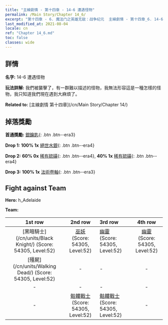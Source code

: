 ```yaml
---
title: "主線劇情 - 第十四章 - 14-6 遭遇怪物"
permalink: /Main Story/Chapter 14_6/
excerpt: "第十四章 - 6. 魔法门之英雄无敌：战争纪元  主線劇情 - 第十四章_6. 14-6 遭遇怪物"
last_modified_at: 2021-08-04
locale: cn
ref: "Chapter 14_6.md"
toc: false
classes: wide
---
```


## 詳情

 **名字:** 14-6 遭遇怪物

 **玩法詳解:** 我們被襲擊了，有一群難以描述的怪物，我無法形容這是一種怎樣的怪物，我只知道我們現在遇到大麻煩了。

 **Related to:** [主線劇情 第十四章](/cn/Main Story/Chapter 14/)

## 掉落獎勵

 **首通獎勵:** [銀鑰匙](/cn/Items/con_693/){: .btn .btn--era3}

 **Drop 1:** **100% 1x** [絕世水銀](/cn/Items/mat_49/){: .btn .btn--era4}

 **Drop 2:** **60% 0x** [稀有硫磺](/cn/Items/mat_43/){: .btn .btn--era4}, **40% 1x** [稀有硫磺](/cn/Items/mat_43/){: .btn .btn--era4}

 **Drop 3:** **100% 1x** [法術卷軸](/cn/Items/con_694/){: .btn .btn--era3}


## Fight against Team
 **Hero:** h_Adelaide

 **Team:**


  | 1st row | 2nd row | 3rd row | 4th row |
  |:----:|:----:|:----|:----:|
  | [黑暗騎士](/cn/units/Black Knight/) (Score: 54305, Level:52)  | [巫妖](/cn/units/Lich/) (Score: 54305, Level:52)  | [幽靈](/cn/units/Wight/) (Score: 54305, Level:52)  | [幽靈](/cn/units/Wight/) (Score: 54305, Level:52)  |
  | [殭屍](/cn/units/Walking Dead/) (Score: 54305, Level:52)  | - | - | - |
  | - | - | - | - |
  | - | [骷髏戰士](/cn/units/Skeleton/) (Score: 54305, Level:52)  | [骷髏戰士](/cn/units/Skeleton/) (Score: 54305, Level:52)  | - |


